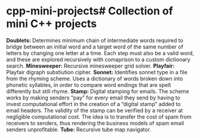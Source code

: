 # cpp-mini-projects# Collection of mini C++ projects
**Doublets:**
Determines minimum chain of intermediate words required to bridge between an initial word and a target word of the same number of letters by changing one letter at a time. Each step must also be a valid word, and these are explored recursively with comaprison to a custom dictionary search.
**Minesweeper:**
Recursive minesweeper grid solver.
**Playfair:**
Playfair digraph substiution cipher.
**Sonnet:**
Identifies sonnet type in a file from the rhyming scheme. Uses a dictionary of words broken down into phonetic syllables, in order to compare word endings that are spelt differently but still rhyme.
**Stamp:**
Digital stamping for emails. The scheme works by making senders “pay” for every email they send by having to invest computational effort in the creation of a “digital stamp” added to email headers. The validity of the stamp can be verified by a receiver at negligible computational cost. The idea is to transfer the cost of spam from receivers to senders, thus rendering the business models of spam email senders unprofitable.
**Tube:**
Recursive tube map navigator.
